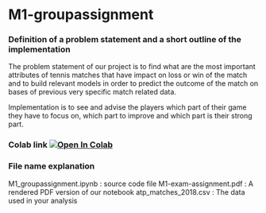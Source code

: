 # M1-groupassignment

### Definition of a problem statement and a short outline of the implementation

The problem statement of our project is to find what are the most important attributes of tennis matches that have impact on loss or win of the match and to build relevant models in order to predict the outcome of the match on bases of previous very specific match related data.

Implementation is to see and advise the players which part of their game they have to focus on, which part to improve and which part is their strong part.
### Colab link [![Open In Colab](https://colab.research.google.com/assets/colab-badge.svg)](https://colab.research.google.com/drive/1Ly-F4WETJwZ9l5nqmpvCU34KNNlRVxkO)
### File name explanation 
M1_groupassignment.ipynb : source code file
M1-exam-assignment.pdf : A rendered PDF version of our notebook
atp_matches_2018.csv : The data used in your analysis
